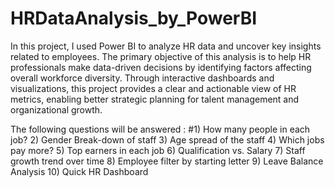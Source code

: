 # HRDataAnalysis_by_PowerBI
In this project, I used Power BI to analyze HR data and uncover key insights related to employees.
The primary objective of this analysis is to help HR professionals make data-driven decisions by identifying factors affecting overall workforce diversity. Through interactive dashboards and visualizations, this project provides a clear and actionable view of HR metrics, enabling better strategic planning for talent management and organizational growth.

The following questions will be answered :
#1) How many people in each job?
2) Gender Break-down of staff
3) Age spread of the staff
4) Which jobs pay more?
5) Top earners in each job
6) Qualification vs. Salary
7) Staff growth trend over time
8) Employee filter by starting letter
9) Leave Balance Analysis
10) Quick HR Dashboard

